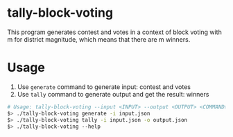 # tally-block-voting

This program generates contest and votes in a context of block voting with m for district magnitude, which means that there are m winners.

# Usage

1) Use `generate` command to generate input: contest and votes
2) Use `tally` command to generate output and get the result: winners

```sh
# Usage: tally-block-voting --input <INPUT> --output <OUTPUT> <COMMAND>
$> ./tally-block-voting generate -i input.json
$> ./tally-block-voting tally -i input.json -o output.json
$> ./tally-block-voting --help
```



